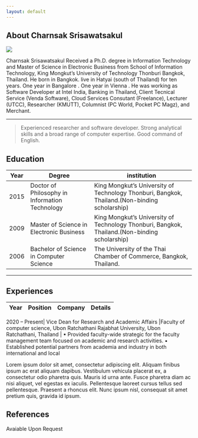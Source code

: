 ```yaml
---
layout: default
---
```


## About Charnsak Srisawatsakul

<img class="profile-picture" src="sherlock.jpg">

Charnsak Srisawatsakul Received a Ph.D. degree in Information Technology and Master of Science in Electronic Business from School of Information Technology, King Mongkut’s University of Technology Thonburi Bangkok, Thailand. He born in Bangkok. live in Hatyai (south of Thailand) for ten years. One year in Bangalore . One year in Vienna . He was working as Software Developer at Intel India, Banking in Thailand, Client Tecnical Service (Venda Software), Cloud Services Consutant (Freelance), Lecturer (UTCC), Researcher (KMUTT), Columnist (PC World, Pocket PC Magz), and Merchant.

---
> Experienced researcher and software developer. Strong analytical skills and a broad range of computer expertise. Good command of English.

## Education

Year | Degree | institution
-----|------- |--------
2015 | Doctor of Philosophy in Information Technology  | King Mongkut’s University of Technology Thonburi, Bangkok, Thailand.(Non-binding scholarship)
2009 | Master of Science in Electronic Business | King Mongkut’s University of Technology Thonburi, Bangkok, Thailand.(Non-binding scholarship)
2006 | Bachelor of Science in Computer Science  | The University of the Thai Chamber of Commerce, Bangkok, Thailand.


---

## Experiences

Year | Position | Company | Details
-----|------- |-------- | --------

2020 – Present| Vice Dean for Research and Academic Affairs  |Faculty of computer science, Ubon Ratchathani Rajabhat University, Ubon Ratchathani, Thailand | ▪	Provided faculty-wide strategic for the faculty management team focused on academic and research activities. ▪	Established potential partners from academia and industry in both international and local



Lorem ipsum dolor sit amet, consectetur adipiscing elit. Aliquam finibus ipsum ac erat aliquam dapibus. Vestibulum vehicula placerat ex, a consectetur odio pharetra quis. Mauris id urna ante. Fusce pharetra diam ac nisi aliquet, vel egestas ex iaculis. Pellentesque laoreet cursus tellus sed pellentesque. Praesent a rhoncus elit. Nunc ipsum nisl, consequat sit amet pretium quis, gravida id ipsum.


## References

Avaiable Upon Request
